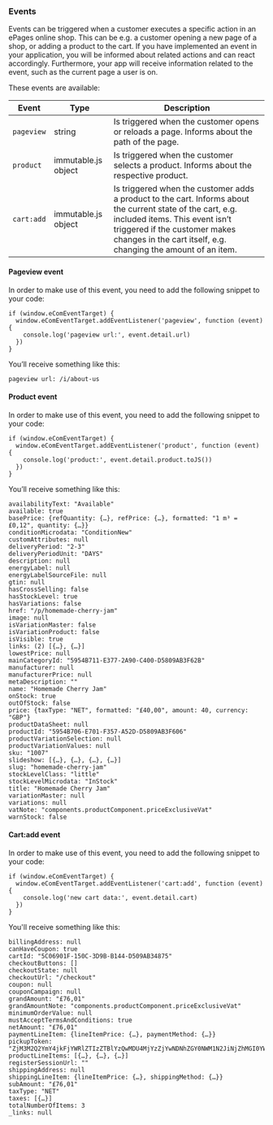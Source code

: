 ### Events

Events can be triggered when a customer executes a specific action in an ePages online shop.
This can be e.g. a customer opening a new page of a shop, or adding a product to the cart.
If you have implemented an event in your application, you will be informed about related actions and can react accordingly.
Furthermore, your app will receive information related to the event, such as the current page a user is on.

These events are available:

| Event                | Type                  | Description       |
|---|---|---|
| `pageview`       | string                | Is triggered when the customer opens or reloads a page. Informs about the path of the page.  |
| `product`        | immutable.js object   | Is triggered when the customer selects a product. Informs about the respective product.|
| `cart:add`        | immutable.js object   | Is triggered when the customer adds a product to the cart. Informs about the current state of the cart, e.g. included items. This event isn’t triggered if the customer makes changes in the cart itself, e.g. changing the amount of an item.|

#### Pageview event

In order to make use of this event, you need to add the following snippet to your code:

``` {.javascript}
if (window.eComEventTarget) {
  window.eComEventTarget.addEventListener('pageview', function (event) {
    console.log('pageview url:', event.detail.url)
  })
}
```

You’ll receive something like this:

``` {.bash}
pageview url: /i/about-us
```

#### Product event

In order to make use of this event, you need to add the following snippet to your code:

``` {.javascript}
if (window.eComEventTarget) {
  window.eComEventTarget.addEventListener('product', function (event) {
    console.log('product:', event.detail.product.toJS())
  })
}
```

You’ll receive something like this:

``` {.bash}
availabilityText: "Available"
available: true
basePrice: {refQuantity: {…}, refPrice: {…}, formatted: "1 m³ = £0,12", quantity: {…}}
conditionMicrodata: "ConditionNew"
customAttributes: null
deliveryPeriod: "2-3"
deliveryPeriodUnit: "DAYS"
description: null
energyLabel: null
energyLabelSourceFile: null
gtin: null
hasCrossSelling: false
hasStockLevel: true
hasVariations: false
href: "/p/homemade-cherry-jam"
image: null
isVariationMaster: false
isVariationProduct: false
isVisible: true
links: (2) [{…}, {…}]
lowestPrice: null
mainCategoryId: "5954B711-E377-2A90-C400-D5809AB3F62B"
manufacturer: null
manufacturerPrice: null
metaDescription: ""
name: "Homemade Cherry Jam"
onStock: true
outOfStock: false
price: {taxType: "NET", formatted: "£40,00", amount: 40, currency: "GBP"}
productDataSheet: null
productId: "5954B706-E701-F357-A52D-D5809AB3F606"
productVariationSelection: null
productVariationValues: null
sku: "1007"
slideshow: [{…}, {…}, {…}, {…}]
slug: "homemade-cherry-jam"
stockLevelClass: "little"
stockLevelMicrodata: "InStock"
title: "Homemade Cherry Jam"
variationMaster: null
variations: null
vatNote: "components.productComponent.priceExclusiveVat"
warnStock: false
```

#### Cart:add event

In order to make use of this event, you need to add the following snippet to your code:

``` {.javascript}
if (window.eComEventTarget) {
  window.eComEventTarget.addEventListener('cart:add', function (event) {
    console.log('new cart data:', event.detail.cart)
  })
}
```

You'll receive something like this:

``` {.bash}
billingAddress: null
canHaveCoupon: true
cartId: "5C06901F-150C-3D9B-B144-D509AB34875"
checkoutButtons: []
checkoutState: null
checkoutUrl: "/checkout"
coupon: null
couponCampaign: null
grandAmount: "£76,01"
grandAmountNote: "components.productComponent.priceExclusiveVat"
minimumOrderValue: null
mustAcceptTermsAndConditions: true
netAmount: "£76,01"
paymentLineItem: {lineItemPrice: {…}, paymentMethod: {…}}
pickupToken: "ZjM3M2Q2YmY4jkFjYWRlZTIzZTBlYzQwMDU4MjYzZjYwNDNhZGY0NWM1N2JiNjZhMGI0YWNlNWFkYzU4ZTQ3OF8xNTQzOTM5MjIx"
productLineItems: [{…}, {…}, {…}]
registerSessionUrl: ""
shippingAddress: null
shippingLineItem: {lineItemPrice: {…}, shippingMethod: {…}}
subAmount: "£76,01"
taxType: "NET"
taxes: [{…}]
totalNumberOfItems: 3
_links: null
```